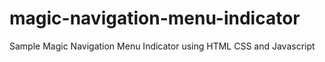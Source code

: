 # magic-navigation-menu-indicator
Sample Magic Navigation Menu Indicator using HTML CSS and Javascript
